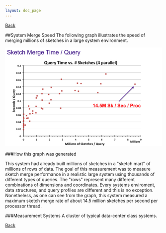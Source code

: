 ```yaml
---
layout: doc_page
---
```

[Back](/docs/Features.html)

##System Merge Speed
The following graph illustrates the speed of merging millions of sketches in a large system environment.

<img class="ds-img" src="/docs/img/MergeSpeed.png" alt="MergeSpeed" />

###How this graph was generated

This system had already built millions of sketches in a "sketch mart" of millions of rows of data.  The goal of this measurement was to measure sketch merge performance in a realistic large system using thousands of different types of queries.  The "rows" represent many different combinations of dimensions and coordinates.  Every systems enviroment, data structures, and query profiles are different and this is no exception.  Nonetheless, as one can see from the graph, this system measured a maximum sketch merge rate of about 14.5 million sketches per second per processor thread.

###Measurement Systems
A cluster of typical data-center class systems.

[Back](/docs/Features.html)
